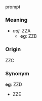 prompt
### Meaning
+ _adj_: ZZA
    + __eg__: ZZB

### Origin

ZZC

### Synonym

__eg__: ZZD

+ ZZE


